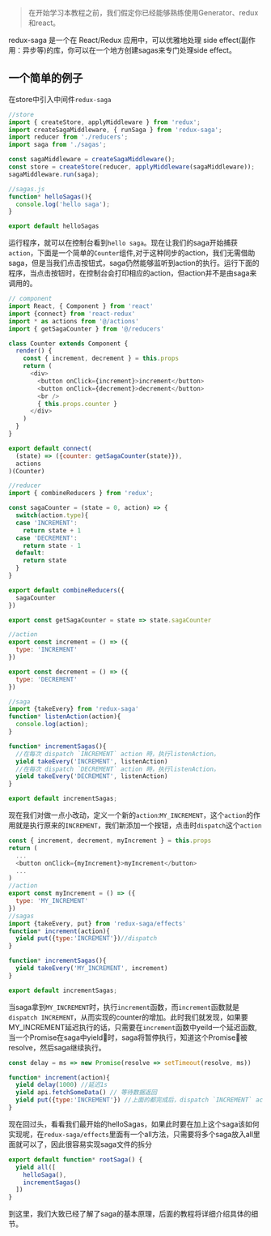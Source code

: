 > 在开始学习本教程之前，我们假定你已经能够熟练使用Generator、redux和react。

redux-saga 是一个在 React/Redux 应用中，可以优雅地处理 side effect(副作用：异步等)的库，你可以在一个地方创建sagas来专门处理side effect。
## 一个简单的例子
在store中引入中间件`redux-saga`
```javascript
//store
import { createStore, applyMiddleware } from 'redux';
import createSagaMiddleware, { runSaga } from 'redux-saga';
import reducer from './reducers';
import saga from './sagas';

const sagaMiddleware = createSagaMiddleware();
const store = createStore(reducer, applyMiddleware(sagaMiddleware));
sagaMiddleware.run(saga);

//sagas.js
function* helloSagas(){
  console.log('hello saga');
}

export default helloSagas
```
运行程序，就可以在控制台看到`hello saga`。现在让我们的saga开始捕获`action`，下面是一个简单的`Counter`组件,对于这种同步的action，我们无需借助saga，但是当我们点击按钮式，saga仍然能够监听到action的执行。运行下面的程序，当点击按钮时，在控制台会打印相应的action，但action并不是由saga来调用的。
```js
// component
import React, { Component } from 'react'
import {connect} from 'react-redux' 
import * as actions from '@/actions'
import { getSagaCounter } from '@/reducers'

class Counter extends Component {
  render() {
    const { increment, decrement } = this.props
    return (
      <div>
        <button onClick={increment}>increment</button>
        <button onClick={decrement}>decrement</button>
        <br />
        { this.props.counter }
      </div>
    )
  }
}

export default connect(
  (state) => ({counter: getSagaCounter(state)}),
  actions
)(Counter)

//reducer
import { combineReducers } from 'redux';

const sagaCounter = (state = 0, action) => {
  switch(action.type){
  case 'INCREMENT':
    return state + 1
  case 'DECREMENT':
    return state - 1
  default:
    return state
  }
}

export default combineReducers({
  sagaCounter
})

export const getSagaCounter = state => state.sagaCounter

//action
export const increment = () => ({
  type: 'INCREMENT'
})

export const decrement = () => ({
  type: 'DECREMENT'
})

//saga
import {takeEvery} from 'redux-saga'
function* listenAction(action){
  console.log(action);
}

function* incrementSagas(){
  //在每次 dispatch `INCREMENT` action 時，执行listenAction。
  yield takeEvery('INCREMENT', listenAction)
  //在每次 dispatch `DECREMENT` action 時，执行listenAction。
  yield takeEvery('DECREMENT', listenAction)
}

export default incrementSagas;
```
现在我们对做一点小改动，定义一个新的`action`:`MY_INCREMENT`，这个`action`的作用就是执行原来的`INCREMENT`，我们新添加一个按钮，点击时`dispatch`这个`action`

```js
const { increment, decrement, myIncrement } = this.props
return (
  ...
  <button onClick={myIncrement}>myIncrement</button>
  ...
)
//action
export const myIncrement = () => ({
  type: 'MY_INCREMENT'
})
//sagas
import {takeEvery, put} from 'redux-saga/effects'
function* increment(action){
  yield put({type:'INCREMENT'})//dispatch
}

function* incrementSagas(){
  yield takeEvery('MY_INCREMENT', increment)
}

export default incrementSagas;
```
当saga拿到`MY_INCREMENT`时，执行`increment`函数，而`increment`函数就是`dispatch INCREMENT`，从而实现的counter的增加。此时我们就发现，如果要MY_INCREMENT延迟执行的话，只需要在`increment`函数中yeild一个延迟函数,当一个Promise在saga中yield时，saga将暂停执行，知道这个Promise被resolve，然后saga继续执行。
```js
const delay = ms => new Promise(resolve => setTimeout(resolve, ms))

function* increment(action){
  yield delay(1000) //延迟1s
  yield api.fetchSomeData() // 等待数据返回
  yield put({type:'INCREMENT'}) //上面的都完成后，dispatch `INCREMENT` action
}
```
现在回过头，看看我们最开始的helloSagas，如果此时要在加上这个saga该如何实现呢，在`redux-saga/effects`里面有一个all方法，只需要将多个saga放入all里面就可以了，因此很容易实现saga文件的拆分
```js
export default function* rootSaga() {
  yield all([
    helloSaga(),
    incrementSagas()
  ])
}

```
到这里，我们大致已经了解了saga的基本原理，后面的教程将详细介绍具体的细节。
